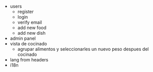 - users
  - register
  - login
  - verify email
  - add new food
  - add new dish
- admin panel
- vista de cocinado
  - agrupar alimentos y seleccionarles un nuevo peso despues del cocinado
- lang from headers
- i18n